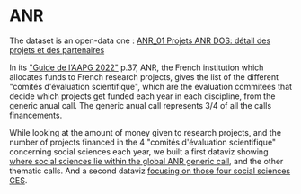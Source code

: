 # ANR

The dataset is an open-data one : <a href="https://www.data.gouv.fr/en/datasets/anr-01-projets-anr-dos-detail-des-projets-et-des-partenaires/"> ANR_01 Projets ANR DOS: détail des projets et des partenaires </a>

In its <a href="https://anr.fr/fileadmin/aap/2022/aapg-2022-Guide-V1-0.pdf">"Guide de l’AAPG 2022"</a> p.37, ANR, the French institution which allocates funds to French research projects, gives the list of the different "comités d'évaluation scientifique", which are the evaluation commitees that decide which projects get funded each year in each discipline, from the generic anual call. The generic anual call represents 3/4 of all the calls financements.


While looking at the amount of money given to research projects, and the number of projects financed in the 4 "comités d'évaluation scientifique" concerning social sciences each year, we built a first dataviz showing <a href="https://public.tableau.com/views/ANR_SHS/SHS_dans_le_total?:language=fr-FR&publish=yes&:display_count=n&:origin=viz_share_link">where social sciences lie within the global ANR generic call</a>, and the other thematic calls. And a second dataviz <a href="https://public.tableau.com/views/ANR_SHS_et_detail_SHS/SHS_?:language=fr-FR&publish=yes&:display_count=n&:origin=viz_share_link">focusing on those four social sciences CES</a>.

